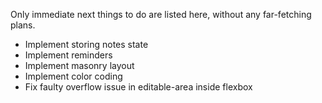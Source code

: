 Only immediate next things to do are listed here, without any far-fetching plans.

- Implement storing notes state
- Implement reminders
- Implement masonry layout
- Implement color coding
- Fix faulty overflow issue in editable-area inside flexbox
